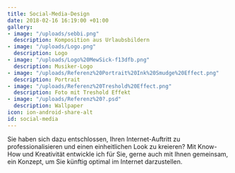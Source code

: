 ```yaml
---
title: Social-Media-Design
date: 2018-02-16 16:19:00 +01:00
gallery:
- image: "/uploads/sebbi.png"
  description: Komposition aus Urlaubsbildern
- image: "/uploads/Logo.png"
  description: Logo
- image: "/uploads/Logo%20MewSick-f13dfb.png"
  description: Musiker-Logo
- image: "/uploads/Referenz%20Portrait%20Ink%20Smudge%20Effect.png"
  description: Portrait
- image: "/uploads/Referenz%20Treshold%20Effect.png"
  description: Foto mit Treshold Effekt
- image: "/uploads/Referenz%20?.psd"
  description: Wallpaper
icon: ion-android-share-alt
id: social-media
---
```


Sie haben sich dazu entschlossen, Ihren Internet-Auftritt zu professionalisieren und einen einheitlichen Look zu kreieren? Mit Know-How und Kreativität entwickle ich für Sie, gerne auch mit Ihnen gemeinsam, ein Konzept, um Sie künftig optimal im Internet darzustellen.
